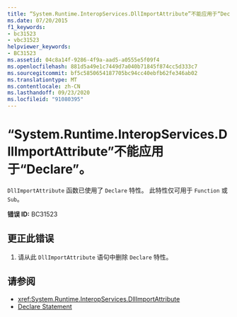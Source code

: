 ```yaml
---
title: “System.Runtime.InteropServices.DllImportAttribute”不能应用于“Declare”。
ms.date: 07/20/2015
f1_keywords:
- bc31523
- vbc31523
helpviewer_keywords:
- BC31523
ms.assetid: 04c8a14f-9286-4f9a-aad5-a0555e5f09f4
ms.openlocfilehash: 881d5a49e1c7449d7a040b71845f874cc5d333c7
ms.sourcegitcommit: bf5c5850654187705bc94cc40ebfb62fe346ab02
ms.translationtype: MT
ms.contentlocale: zh-CN
ms.lasthandoff: 09/23/2020
ms.locfileid: "91080395"
---
```

# <a name="systemruntimeinteropservicesdllimportattribute-cannot-be-applied-to-a-declare"></a>“System.Runtime.InteropServices.DllImportAttribute”不能应用于“Declare”。

`DllImportAttribute` 函数已使用了 `Declare` 特性。 此特性仅可用于 `Function` 或 `Sub`。  
  
 **错误 ID:** BC31523  
  
## <a name="to-correct-this-error"></a>更正此错误  
  
1. 请从此 `DllImportAttribute` 语句中删除 `Declare` 特性。  
  
## <a name="see-also"></a>请参阅

- <xref:System.Runtime.InteropServices.DllImportAttribute>
- [Declare Statement](../language-reference/statements/declare-statement.md)

